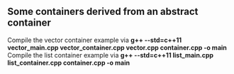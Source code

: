 <h2>Some containers derived from an abstract container</h2>
<p>
Compile the vector container example via <b>g++ --std=c++11 vector_main.cpp vector_container.cpp vector.cpp container.cpp -o main</b>
Compile the list container example via <b>g++ --std=c++11 list_main.cpp list_container.cpp container.cpp -o main</b>
</p>

